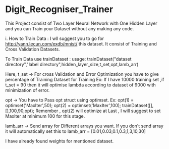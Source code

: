 # Digit_Recogniser_Trainer
This Project consist of Two Layer Neural Network with One Hidden Layer and you can Train your Dataset without any making any code. 

i. How to Train Data : 
I wll suggest you to go for http://yann.lecun.com/exdb/mnist/ this dataset.
It consist of Training and Cross Validation Datasets.

To Train Data use trainDataset :
usage:
trainDataset("dataset directory","label directory",hidden_layer_size,t_set,opt,lamb_arr)

Here,
t_set -> For cross Validation and Error Optimization you have to give percentage of Training Dataset for Training
Ex:
If I have 10000 training set ,if t_set = 90 then it will optimise lambda according to dataset of 9000 with minimization of error.

opt ->
You have to Pass opt struct using optimset.
Ex:
opt(1) = optimset('MaxIter',50);
opt(2) = optimset('MaxIter',100);
trainDataset([],[],100,90,opt);
Remember , opt(2) will optimize at Last , I will suggest to set MaxIter at minimum 100 for this stage.

lamb_arr ->
Send array for Different arrays you want. If you don't send array it will automatically set this to
lamb_arr = [0.01,0.03,0.1,0.3,1,3,10,30]

I have already found weights for mentioned dataset.
